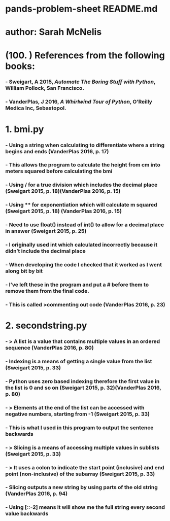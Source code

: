 # pands-problem-sheet README.md
# author: Sarah McNelis

# (100. ) **References from the following books:**
### - Sweigart, A 2015, *Automate The Boring Stuff with Python*, William Pollock, San Francisco.
### - VanderPlas, J 2016, *A Whirlwind Tour of Python*, O’Reilly Medica Inc, Sebastopol.

# **1. bmi.py**
### - Using a string when calculating to differentiate where a string begins and ends (VanderPlas 2016, p. 17)
### - This allows the program to calculate the height from cm into meters squared before calculating the bmi
### - Using / for a true division which includes the decimal place (Sweigart 2015, p. 18)(VanderPlas 2016, p. 15)
### - Using ** for exponentiation which will calculate m squared (Sweigart 2015, p. 18) (VanderPlas 2016, p. 15)
### - Need to use float() instead of int() to allow for a decimal place in answer (Sweigart 2015, p. 25)
### - I originally used int which calculated incorrectly because it didn’t include the decimal place
### - When developing the code I checked that it worked as I went along bit by bit
### - I’ve left these in the program and put a # before them to remove them from the final code. 
### - This is called >commenting out code (VanderPlas 2016, p. 23) 

# **2. secondstring.py**
### - > A list is a value that contains multiple values in an ordered sequence (VanderPlas 2016, p. 80)
### - Indexing is a means of getting a single value from the list (Sweigart 2015, p. 33)
### - Python uses zero based indexing therefore the first value in the list is 0 and so on (Sweigart 2015, p. 32)(VanderPlas 2016, p. 80)
### - > Elements at the end of the list can be accessed with negative numbers, starting from -1 (Sweigart 2015, p. 33) 
### - This is what I used in this program to output the sentence backwards
### - > Slicing is a means of accessing multiple values in sublists (Sweigart 2015, p. 33) 
### - > It uses a colon to indicate the start point (inclusive) and end point (non-inclusive) of the subarray (Sweigart 2015, p. 33)
### - Slicing outputs a new string by using parts of the old string (VanderPlas 2016, p. 94)
### - Using [::-2] means it will show me the full string every second value backwards 
